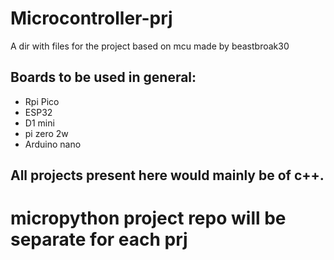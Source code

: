 # Microcontroller-prj
A dir with files for the project based on mcu made by beastbroak30
## Boards to be used in general:
- Rpi Pico
- ESP32
- D1 mini
- pi zero 2w
- Arduino nano
## All projects present here would mainly be of c++.
# micropython project repo will be separate for each prj 
 
